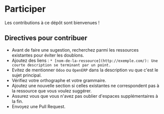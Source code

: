 # Participer

Les contributions à ce dépôt sont bienvenues !

## Directives pour contribuer

* Avant de faire une sugestion, recherchez parmi les ressources existantes pour éviter les doublons.
* Ajoutez des liens : `* [nom-de-la-ressource](http://exemple.com/): Une courte description se terminant par un point.`
* Evitez de mentionner  `Odoo` ou `OpenERP` dans la description vu que c'est le sujet principal.
* Vérifiez votre orthographe et votre grammaire.
* Ajoutez une nouvelle section si celles existantes ne correspondent pas à la ressource que vous voulez suggérer.
* Assurez vous que vous n'avez pas oublier d'espaces supplémentaires à la fin.
* Envoyez une Pull Request.
